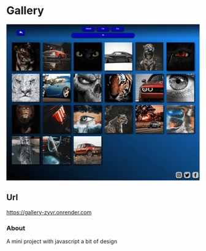 # Gallery

![alt text](Images/Screen-Project.png)

## Url
https://gallery-zyvr.onrender.com

### About
A mini project with javascript a bit of design
